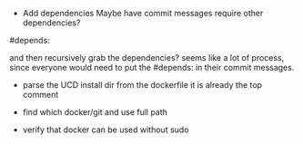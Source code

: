 * Add dependencies
Maybe have commit messages require other dependencies?


#depends: <CHANGE-ID>


and then recursively grab the dependencies? seems like a lot of process, since
everyone would need to put the #depends: in their commit messages.




* parse the UCD install dir from the dockerfile
it is already the top comment

* find which docker/git and use full path

* verify that docker can be used without sudo
